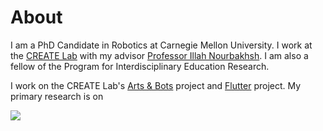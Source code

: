 # [](#header-1)About

I am a PhD Candidate in Robotics at Carnegie Mellon University. I work at the [CREATE Lab](http://www.cmucreatelab.org) with my advisor [Professor Illah Nourbakhsh](http://www.cs.cmu.edu/~illah/). I am also a fellow of the Program for Interdisciplinary Education Research.

I work on the CREATE Lab's [Arts & Bots](http://www.cmucreatelab.org/projects/Arts_&_Bots) project and [Flutter](http://www.cmucreatelab.org/projects/Flutter) project. My primary research is on


[![](jenncross.github.io/images/linkedin-logo_medium.png)](https://www.linkedin.com/in/jenncross)
